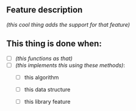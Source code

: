 ## Feature description
*(this cool thing adds the support for that feature)*

## This thing is done when:
- [ ] *(this functions as that)*
- [ ] *(this implements this using these methods)*:
    - [ ] this algorithm
    - [ ] this data structure
    - [ ] this library feature
   